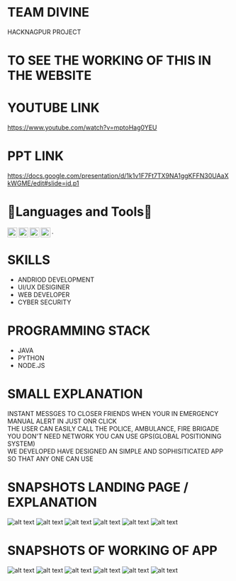 # TEAM DIVINE  

HACKNAGPUR PROJECT  

# TO SEE THE WORKING OF THIS IN THE WEBSITE   

  


# YOUTUBE LINK    

https://www.youtube.com/watch?v=mptoHag0YEU    


# PPT LINK   

https://docs.google.com/presentation/d/1k1v1F7Ft7TX9NA1ggKFFN30UAaXkWGME/edit#slide=id.p1  



# 🔨Languages and Tools🔨  

<img align="left" alt="java" width="22px" src="https://logos-download.com/wp-content/uploads/2016/10/Java_logo_icon.png" />    
<img align="left" alt="python" width="22px" src="https://logos-download.com/wp-content/uploads/2016/10/Python_logo_wordmark.png" />    
<img align="left" alt="git" width="22px" src="https://git-scm.com/images/logos/downloads/Git-Icon-1788C.png" />    
<img align="left" alt="github" width="22px" src="https://image.flaticon.com/icons/png/512/25/25231.png" /> .      


# SKILLS

- ANDRIOD DEVELOPMENT
- UI/UX DESIGINER
- WEB DEVELOPER
- CYBER SECURITY


#  PROGRAMMING STACK

- JAVA
- PYTHON
- NODE.JS


# SMALL EXPLANATION

INSTANT MESSGES TO CLOSER FRIENDS WHEN YOUR IN EMERGENCY  
MANUAL ALERT IN JUST ONR CLICK  
THE USER CAN EASILY CALL THE POLICE, AMBULANCE, FIRE BRIGADE  
YOU DON'T NEED NETWORK YOU CAN USE GPS(GLOBAL POSITIONING SYSTEM)  
WE DEVELOPED HAVE DESIGNED AN SIMPLE AND SOPHISITICATED APP SO THAT ANY ONE CAN USE   


# SNAPSHOTS LANDING PAGE / EXPLANATION 

![alt text](https://github.com/nabaratanpatra/DIVINE/blob/main/Screensort/load1.JPG?raw=true)
![alt text](https://github.com/nabaratanpatra/DIVINE/blob/main/Screensort/load2.JPG?raw=true)
![alt text](https://github.com/nabaratanpatra/DIVINE/blob/main/Screensort/load3.JPG?raw=true)
![alt text](https://github.com/nabaratanpatra/DIVINE/blob/main/Screensort/load4.JPG?raw=true)
![alt text](https://github.com/nabaratanpatra/DIVINE/blob/main/Screensort/load5.JPG?raw=true)
![alt text](https://github.com/nabaratanpatra/DIVINE/blob/main/Screensort/load6.JPG?raw=true)


# SNAPSHOTS OF WORKING OF APP 

![alt text](https://github.com/nabaratanpatra/DIVINE/blob/main/Screensort/snap1.JPG?raw=true)
![alt text](https://github.com/nabaratanpatra/DIVINE/blob/main/Screensort/snap2.JPG?raw=true)
![alt text](https://github.com/nabaratanpatra/DIVINE/blob/main/Screensort/snap3.JPG?raw=true)
![alt text](https://github.com/nabaratanpatra/DIVINE/blob/main/Screensort/snap4.JPG?raw=true)
![alt text](https://github.com/nabaratanpatra/DIVINE/blob/main/Screensort/snap5.JPG?raw=true)
![alt text](https://github.com/nabaratanpatra/DIVINE/blob/main/Screensort/snap6.JPG?raw=true)

